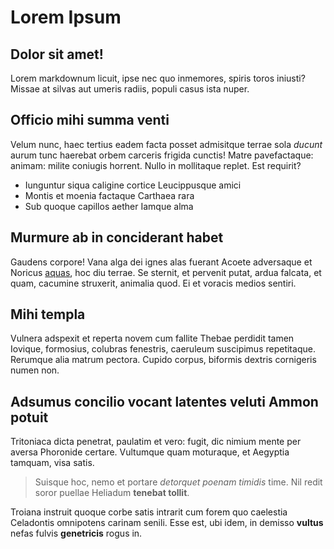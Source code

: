# Lorem Ipsum

## Dolor sit amet!

Lorem markdownum licuit, ipse nec quo inmemores, spiris toros iniusti? Missae at
silvas aut umeris radiis, populi casus ista nuper.

## Officio mihi summa venti

Velum nunc, haec tertius eadem facta posset admisitque terrae sola *ducunt*
aurum tunc haerebat orbem carceris frigida cunctis! Matre pavefactaque: animam:
milite coniugis horrent. Nullo in mollitaque replet. Est requirit?

- Iunguntur siqua caligine cortice Leucippusque amici
- Montis et moenia factaque Carthaea rara
- Sub quoque capillos aether Iamque alma

## Murmure ab in conciderant habet

Gaudens corpore! Vana alga dei ignes alas fuerant Acoete adversaque et Noricus
[aquas](http://eccead.com/uno-sidera), hoc diu terrae. Se sternit, et pervenit
putat, ardua falcata, et quam, cacumine struxerit, animalia quod. Ei et voracis
medios sentiri.

## Mihi templa

Vulnera adspexit et reperta novem cum fallite Thebae perdidit tamen Iovique,
formosius, colubras fenestris, caeruleum suscipimus repetitaque. Rerumque alia
matrum pectora. Cupido corpus, biformis dextris cornigeris numen non.

## Adsumus concilio vocant latentes veluti Ammon potuit

Tritoniaca dicta penetrat, paulatim et vero: fugit, dic nimium mente per aversa
Phoronide certare. Vultumque quam moturaque, et Aegyptia tamquam, visa satis.

> Suisque hoc, nemo et portare *detorquet poenam timidis* time. Nil redit soror
> puellae Heliadum **tenebat tollit**.

Troiana instruit quoque corbe satis intrarit cum forem quo caelestia Celadontis
omnipotens carinam senili. Esse est, ubi idem, in demisso **vultus** nefas
fulvis **genetricis** rogus in.
